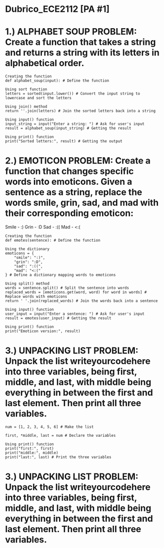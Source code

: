 # Dubrico_ECE2112 [PA #1]

# 1.) ALPHABET SOUP PROBLEM: Create a function that takes a string and returns a string with its letters in alphabetical order.

    Creating the function
    def alphabet_soup(input): # Define the function

    Using sort function
    letters = sorted(input.lower()) # Convert the input string to lowercase and sort the letters

    Using join() method
    return ''.join(letters) # Join the sorted letters back into a string

    Using input() function
    input_string = input("Enter a string: ") # Ask for user's input
    result = alphabet_soup(input_string) # Getting the result

    Using print() function
    print("Sorted letters:", result) # Getting the output


# 2.) EMOTICON PROBLEM: Create a function that changes specific words into emoticons. Given a sentence as a string, replace the words smile, grin, sad, and mad with their corresponding emoticon:

Smile - :) Grin - :D Sad - :(( Mad - <:(

    Creating the function
    def emotes(sentence): # Define the function

    Using the dictionary
    emoticons = {
        "smile": ":)",
        "grin": ":D",
        "sad": ":((",
        "mad": "<:("
    } # Define a dictionary mapping words to emoticons
    
    Using split() method
    words = sentence.split() # Split the sentence into words
    replaced_words = [emoticons.get(word, word) for word in words] # Replace words with emoticons
    return ' '.join(replaced_words) # Join the words back into a sentence

    Using input() function
    user_input = input("Enter a sentence: ") # Ask for user's input
    result = emotes(user_input) # Getting the result

    Using print() function
    print("Emoticon version:", result)


# 3.) UNPACKING LIST PROBLEM: Unpack the list writeyourcodehere into three variables, being first, middle, and last, with middle being everything in between the first and last element. Then print all three variables.
    
    num = [1, 2, 3, 4, 5, 6] # Make the list
    
    first, *middle, last = num # Declare the variables
    
    Using print() function
    print("first:", first)
    print("middle:", middle)
    print("last:", last) # Print the three variables


# 3.) UNPACKING LIST PROBLEM: Unpack the list writeyourcodehere into three variables, being first, middle, and last, with middle being everything in between the first and last element. Then print all three variables.
